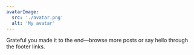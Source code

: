```yaml
---
avatarImage:
  src: './avatar.png'
  alt: 'My avatar'
---
```


Grateful you made it to the end—browse more posts or say hello through the footer links.
